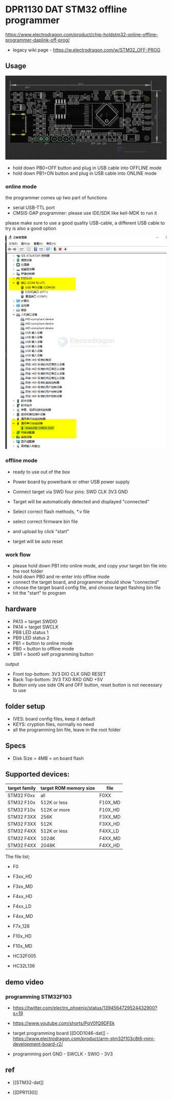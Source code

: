 

# DPR1130 DAT STM32 offline programmer 

https://www.electrodragon.com/product/chip-holdstm32-online-offline-programmer-daplink-off-prog/

- legacy wiki page - https://w.electrodragon.com/w/STM32_OFF-PROG



## Usage 


![](2024-03-22-16-32-57.png)



- hold down PB0=OFF button and plug in USB cable into OFFLINE mode 
- hold down PB1=ON button and plug in USB cable into  ONLINE mode 

### online mode 

the programmer comes up two part of functions 
- serial USB-TTL port 
- CMSIS-DAP programmer: please use IDE/SDK like keil-MDK to run it 

please make sure to use a good quality USB-cable, a different USB cable to try is also a good option 


![](2024-09-03-15-55-14.png)

### offline mode 
- ready to use out of the box
* Power board by powerbank or other USB power supply
* Connect target via SWD four pins: SWD CLK 3V3 GND

* Target will be automatically detected and displayed "connected"
* Select correct flash methods, *.v file
* select correct firmware bin file
* and upload by click "start"
* target will be auto reset

### work flow 

- please hold down PB1 into online mode, and copy your target bin file into the root folder
- hold down PB0 and re-enter into offline mode
- connect the target board, and programmer should show "connected"
- choose the target board config file, and choose target flashing bin file 
- hit the "start" to program



## hardware 
- PA13 = target SWDIO
- PA14 = target SWCLK
- PB8 LED status 1
- PB9 LED status 2
- PB1 = button to online mode
- PB0 = button to offline mode
- SW1 = boot0 self programming button 

output 
* Front top-bottom: 3V3 DIO CLK GND RESET
* Back Top-bottom: 3V3 TXD RXD GND +5V
* Button only use side ON and OFF button, reset button is not necessary to use


## folder setup 

- IVES: board config files, keep it default 
- KEYS: cryption files, normally no need
- all the programming bin file, leave in the root folder 



## Specs 
- Disk Size = 4MB = on board flash 



## Supported devices:

| target family | target ROM memory size | file    |
| ------------- | ---------------------- | ------- |
| STM32 F0xx    | all                    | F0XX    |
| STM32 F10x    | 512K or less           | F10X_MD |
| STM32 F10x    | 512K or more           | F10X_HD |
| STM32 F3XX    | 256K                   | F3XX_MD |
| STM32 F3XX    | 512K                   | F3XX_HD |
| STM32 F4XX    | 512K or less           | F4XX_LD |
| STM32 F4XX    | 1024K                  | F4XX_MD |
| STM32 F4XX    | 2048K                  | F4XX_HD |

The file list; 

- F0

- F3xx_HD
- F3xx_MD

- F4xx_HD
- F4xx_LD
- F4xx_MD

- F7x_128

- F10x_HD
- F10x_MD

- HC32F005
- HC32L136





## demo video 

### programming STM32F103

- https://twitter.com/electro_phoenix/status/1394564729524432900?s=19
- https://www.youtube.com/shorts/PqV0fQ9DFEk

- target programming board [[DOD1046-dat]] - https://www.electrodragon.com/product/arm-stm32f103c8t6-mini-development-board-r2/

- programming port GND - SWCLK - SWIO - 3V3

## ref 

- [[STM32-dat]]

- [[DPR1130]]